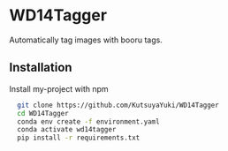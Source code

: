 # WD14Tagger

Automatically tag images with booru tags.

## Installation

Install my-project with npm

```bash
  git clone https://github.com/KutsuyaYuki/WD14Tagger
  cd WD14Tagger
  conda env create -f environment.yaml
  conda activate wd14tagger
  pip install -r requirements.txt
```
    
